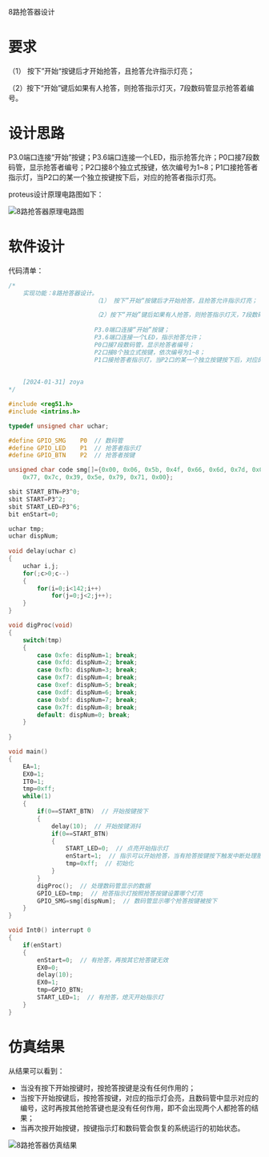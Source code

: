 8路抢答器设计

# 要求

（1） 按下”开始“按键后才开始抢答，且抢答允许指示灯亮；

（2）按下“开始”键后如果有人抢答，则抢答指示灯灭，7段数码管显示抢答着编号。

# 设计思路

P3.0端口连接“开始”按键；P3.6端口连接一个LED，指示抢答允许；P0口接7段数码管，显示抢答者编号；P2口接8个独立式按键，依次编号为1~8；P1口接抢答者指示灯，当P2口的某一个独立按键按下后，对应的抢答者指示灯亮。

proteus设计原理电路图如下：

![8路抢答器原理电路图](https://gitee.com/Innern/typroa-pictures/raw/master/img/8路抢答器原理电路图.png)

# 软件设计

代码清单：

```c
/*
	实现功能：8路抢答器设计。
						（1） 按下”开始“按键后才开始抢答，且抢答允许指示灯亮；

						（2）按下“开始”键后如果有人抢答，则抢答指示灯灭，7段数码管显示抢答者编号。
						
						P3.0端口连接“开始”按键；
						P3.6端口连接一个LED，指示抢答允许；
						P0口接7段数码管，显示抢答者编号；
						P2口接8个独立式按键，依次编号为1~8；
						P1口接抢答者指示灯，当P2口的某一个独立按键按下后，对应的抢答者指示灯亮；
						
						
	[2024-01-31] zoya
*/

#include <reg51.h>
#include <intrins.h>

typedef unsigned char uchar;

#define GPIO_SMG	P0  // 数码管
#define GPIO_LED	P1  // 抢答者指示灯
#define GPIO_BTN	P2  // 抢答者按键

unsigned char code smg[]={0x00, 0x06, 0x5b, 0x4f, 0x66, 0x6d, 0x7d, 0x07, 0x7f, 0x6f, 
	0x77, 0x7c, 0x39, 0x5e, 0x79, 0x71, 0x00};

sbit START_BTN=P3^0;
sbit START=P3^2;
sbit START_LED=P3^6;
bit enStart=0;

uchar tmp;
uchar dispNum;
	
void delay(uchar c)
{
	uchar i,j;
	for(;c>0;c--)
	{
		for(i=0;i<142;i++)
			for(j=0;j<2;j++);
	}
}

void digProc(void)
{
	switch(tmp)
	{
		case 0xfe: dispNum=1; break;
		case 0xfd: dispNum=2; break;
		case 0xfb: dispNum=3; break;
		case 0xf7: dispNum=4; break;
		case 0xef: dispNum=5; break;
		case 0xdf: dispNum=6; break;
		case 0xbf: dispNum=7; break;
		case 0x7f: dispNum=8; break;
		default: dispNum=0; break;
	}
	
}

void main()
{
	EA=1;
	EX0=1;
	IT0=1;
	tmp=0xff;
	while(1)
	{
		if(0==START_BTN)  // 开始按键按下
		{
			delay(10);  // 开始按键消抖
			if(0==START_BTN)
			{
				START_LED=0;  // 点亮开始指示灯
				enStart=1;  // 指示可以开始抢答，当有抢答按键按下触发中断处理服务
				tmp=0xff;  // 初始化
			}
		}
		digProc();  // 处理数码管显示的数据
		GPIO_LED=tmp;  // 抢答指示灯按照抢答按键设置哪个灯亮
		GPIO_SMG=smg[dispNum];  // 数码管显示哪个抢答按键被按下
	}
}

void Int0() interrupt 0
{
	if(enStart)
	{
        enStart=0;  // 有抢答，再按其它抢答键无效
		EX0=0;
		delay(10);
		EX0=1;
		tmp=GPIO_BTN;
		START_LED=1;  // 有抢答，熄灭开始指示灯
	}
}
```

# 仿真结果

从结果可以看到：

- 当没有按下开始按键时，按抢答按键是没有任何作用的；
- 当按下开始按键后，按抢答按键，对应的指示灯会亮，且数码管中显示对应的编号，这时再按其他抢答键也是没有任何作用，即不会出现两个人都抢答的结果；
- 当再次按开始按键，按键指示灯和数码管会恢复的系统运行的初始状态。

![8路抢答器仿真结果](https://gitee.com/Innern/typroa-pictures/raw/master/img/8路抢答器仿真结果.gif)